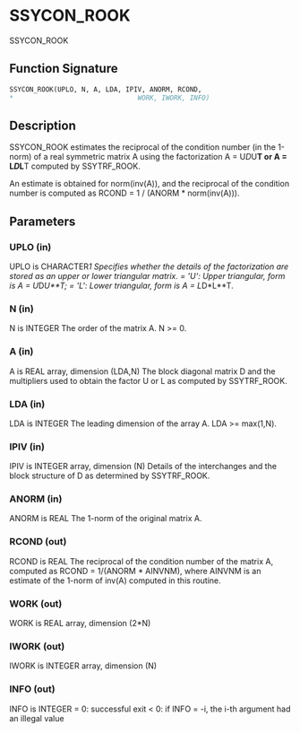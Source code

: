 # SSYCON_ROOK

SSYCON_ROOK

## Function Signature

```fortran
SSYCON_ROOK(UPLO, N, A, LDA, IPIV, ANORM, RCOND,
*                               WORK, IWORK, INFO)
```

## Description


 SSYCON_ROOK estimates the reciprocal of the condition number (in the
 1-norm) of a real symmetric matrix A using the factorization
 A = U*D*U**T or A = L*D*L**T computed by SSYTRF_ROOK.

 An estimate is obtained for norm(inv(A)), and the reciprocal of the
 condition number is computed as RCOND = 1 / (ANORM * norm(inv(A))).

## Parameters

### UPLO (in)

UPLO is CHARACTER*1 Specifies whether the details of the factorization are stored as an upper or lower triangular matrix. = 'U': Upper triangular, form is A = U*D*U**T; = 'L': Lower triangular, form is A = L*D*L**T.

### N (in)

N is INTEGER The order of the matrix A. N >= 0.

### A (in)

A is REAL array, dimension (LDA,N) The block diagonal matrix D and the multipliers used to obtain the factor U or L as computed by SSYTRF_ROOK.

### LDA (in)

LDA is INTEGER The leading dimension of the array A. LDA >= max(1,N).

### IPIV (in)

IPIV is INTEGER array, dimension (N) Details of the interchanges and the block structure of D as determined by SSYTRF_ROOK.

### ANORM (in)

ANORM is REAL The 1-norm of the original matrix A.

### RCOND (out)

RCOND is REAL The reciprocal of the condition number of the matrix A, computed as RCOND = 1/(ANORM * AINVNM), where AINVNM is an estimate of the 1-norm of inv(A) computed in this routine.

### WORK (out)

WORK is REAL array, dimension (2*N)

### IWORK (out)

IWORK is INTEGER array, dimension (N)

### INFO (out)

INFO is INTEGER = 0: successful exit < 0: if INFO = -i, the i-th argument had an illegal value


